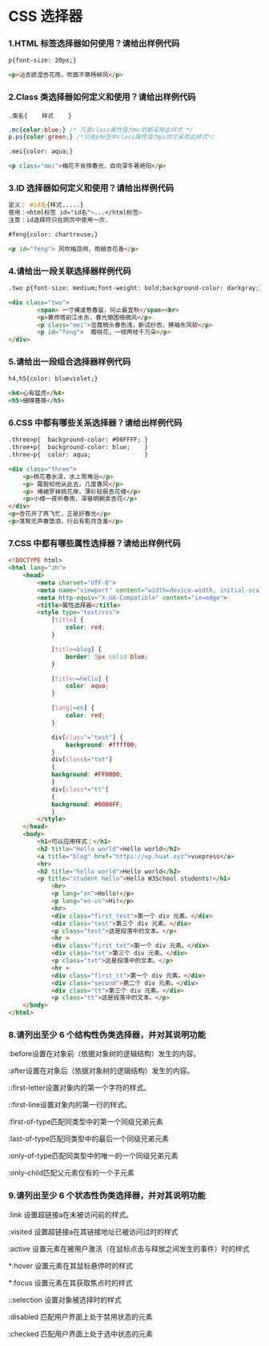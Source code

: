 #  CSS 选择器

### 1.HTML 标签选择器如何使用？请给出样例代码 

```html
p{font-size: 20px;}

<p>沾衣欲湿杏花雨，吹面不寒杨柳风</p>
```



### 2.Class 类选择器如何定义和使用？请给出样例代码 

`.类名{    样式    }` 

```css
.mc{color:blue;} /* 凡是class属性值为mc的都采⽤此样式 */
p.ps{color:green;} /*只有p标签中class属性值为ps的才采⽤此样式*/
```

```html
.mei{color: aqua;}

<p class="mei">梅花不肯傍春光，自向深冬著艳阳</p>
```



### 3.ID 选择器如何定义和使用？请给出样例代码 

```css
定义： #id名{样式.....}
使⽤：<html标签 id="id名">...</html标签>
注意：id选择符只在⽹⻚中使⽤⼀次.
```

```html
#feng{color: chartreuse;}

<p id="feng"> 风吹梅蕊闹，雨细杏花香</p>
```



### 4.请给出一段关联选择器样例代码  

```html
.two p{font-size: medium;font-weight: bold;background-color: darkgray;}

<div class="two">
		<span> 一寸横波惹春留，何止最宜秋</span><br>
		<p>黄师塔前江水东，春光懒困倚微风</p>
		<p class="mei">豆蔻梢头春色浅，新试纱衣，拂袖东风软</p>
		<p id="feng">  樱桃花，一枝两枝千万朵</p>
</div>
```



### 5.请给出一段组合选择器样例代码 

```html
h4,h5{color: blueviolet;}

<h4>心有猛虎</h4>
<h5>细嗅蔷薇</h5>
```



### 6.CSS 中都有哪些关系选择器？请给出样例代码 

```html
.three>p{  background-color: #00FFFF; }
.three+p{  background-color: blue;    }
.three~p{  color: aqua;               }

<div class="three">
	<p>桃花春水渌，水上鸳鸯浴</p>
	<p> 霜鬓知他从此去，几度春风</p>
	<p> 缃裙罗袜桃花岸，薄衫轻扇杏花楼</p>
	<p>小楼一夜听春雨，深巷明朝卖杏花</p>
</div>
<p>杏花开了燕飞忙，正是好春光</p>
<p>落絮无声春堕泪，行云有影月含羞</p>			
```



### 7.CSS 中都有哪些属性选择器？请给出样例代码 

```html
<!DOCTYPE html>
<html lang="zh">
	<head>
		<meta charset="UTF-8">
		<meta name="viewport" content="width=device-width, initial-scale=1.0">
		<meta http-equiv="X-UA-Compatible" content="ie=edge">
		<title>属性选择器</title>
		<style type="text/css">
			[title] {
				color: red;
			}

			[title=blog] {
				border: 5px solid blue;
			}

			[title~=hello] {
				color: aqua;
			}

			[lang|=en] {
				color: red;
			}

			div[class^="test"] {
				background: #ffff00;
			}
			div[class$="txt"]
			{
			background: #FF0000;
			}
			div[class*="tt"]
			{
			background: #0000FF;
			}
		</style>
	</head>
	<body>
		<h1>可以应用样式：</h1>
		<h2 title="Hello world">Hello world</h2>
		<a title="blog" href="https://vp.huat.xyz">vuepress</a>
		<hr>
		<h2 title="hello world">Hello world</h2>
		<p title="student hello">Hello W3School students!</h1>
			<hr>
			<p lang="en">Hello!</p>
			<p lang="en-us">Hi!</p>
			<hr>
			<div class="first_test">第一个 div 元素。</div>
			<div class="test">第三个 div 元素。</div>
			<p class="test">这是段落中的文本。</p>
			<hr >
			<div class="first_txt">第一个 div 元素。</div>
			<div class="txt">第三个 div 元素。</div>
			<p class="txt">这是段落中的文本。</p>
			<hr >
			<div class="first_tt">第一个 div 元素。</div>
			<div class="second">第二个 div 元素。</div>
			<div class="tt">第三个 div 元素。</div>
			<p class="tt">这是段落中的文本。</p>
	</body>
</html>

```



### 8.请列出至少 6 个结构性伪类选择器，并对其说明功能 

 :before设置在对象前（依据对象树的逻辑结构）发⽣的内容。 

:after设置在对象后（依据对象树的逻辑结构）发⽣的内容。 

 ::first-letter设置对象内的第⼀个字符的样式。 

::first-line设置对象内的第⼀⾏的样式。

 :first-of-type匹配同类型中的第⼀个同级兄弟元素 

:last-of-type匹配同类型中的最后⼀个同级兄弟元素 

:only-of-type匹配同类型中的唯⼀的⼀个同级兄弟元素 

:only-child匹配⽗元素仅有的⼀个⼦元素  

### 9.请列出至少 6 个状态性伪类选择器，并对其说明功能 

 :link 设置超链接a在未被访问前的样式。 

:visited 设置超链接a在其链接地址已被访问过时的样式

 :active 设置元素在被⽤户激活（在⿏标点击与释放之间发⽣的事件）时的样式 

*:hover 设置元素在其⿏标悬停时的样式 

*:focus 设置元素在其获取焦点时的样式 

 ::selection 设置对象被选择时的样式 

 :disabled 匹配⽤户界⾯上处于禁⽤状态的元素

 :checked 匹配⽤户界⾯上处于选中状态的元素 